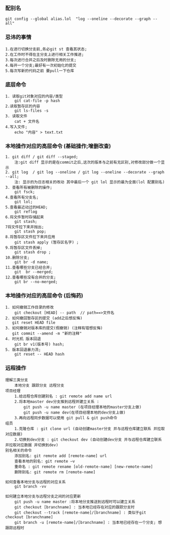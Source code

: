 ### 配别名

    git config --global alias.lol  "log --oneline --decorate --graph --all"

### 忌讳的事情

    1.在进行切换分支前,务必git st 查看其状态;
    2.在工作时不得在主分支上进行相关工作推进;
    3.每次进行合并之后及时删除无用的分支;
    4.每开一个分支;最好有一次初始化的提交
    5.每次写新的代码之前 要pull一下仓库

### 底层命令

    1. 读取git对象对应的内容/类型
        git cat-file -p hash
    2.读取暂存区的内容
        git ls-files -s
    3. 读取文件
        cat + 文件名
    4.写入文件;
        echo "内容" > text.txt

### 本地操作对应的高层命令 (基础操作;增删改查)

    1. git diff / git diff --staged;
        注:git diff 显示的是在commit之后,这次的版本与之前有无区别,对修改部分做一个显示
    2. git log  / git log --oneline / git log --oneline --decorate --graph --all;
        注: 显示的为日志相关的改动 其中最后一个 git lol 显示的最为全面(lol 配置别名)
    3. 查看所有被删除的操作;
        git fsck;
    4.查看所有分支名;
        git lol;
    5.查看最近动过的HEAD;
        git reflog
    6.将文件暂时存储起来
        git stash;
    7将文件拉下来并抛出;
        git stash pop;
    8.将暂存区文件拉下来并应用
        git stash apply (暂存区名字) ;
    9.将暂存区文件丢掉;
        git stash drop ;
    10.删除分支;
        git br -d name;
    11.查看哪些分支已经合并;
        git  br --merged;
    12.查看哪些没有合并的分支;
        git br --no-merged;

### 本地操作对应的高层命令 (后悔药)

    1. 如何撤销工作目录的修改
        git checkout [HEAD] -- path  // path==>文件名
    2. 如何撤回暂存区的提交 (add之后想反悔)
       git reset HEAD file
    3. 如何撤销对版本库的提交(假撤销) (注释有错想反悔)
       git commit --amend -m "新的注释"
    4. 时光机 版本回退
        git br v1(版本号) hash;
    5. 版本回退暴力流;
        git reset -- HEAD hash

### 远程操作

    理解三类分支
        本地分支 跟踪分支 远程分支
    项目经理
        1.给远程仓库创建别名 : git remote add name url
        2.将本地master dev分支推到远程并建立关系 :
            git push -u name master (在项目经理本地的master分支上做)
            git push -u name dev(在项目经理本地的dev分支上做)
        3.再向远程同步数据可以使用 git pull & git push命令
    组员
        1.克隆仓库 : git clone url (自动创建master分支 并与远程仓库建立联系 并拉取对应数据)
        2.切换到dev分支 : git checkout dev (自动创建dev分支 并与远程仓库建立联系 并拉取对应数据 并切换到dev)
    别名相关的命令
        添加别名: git remote add [remote-name] url
        查看本地的别名: git remote –v
        重命名 : git remote rename [old-remote-name] [new-remote-name]
        删除别名: git remote rm [remote-name]

    如何查看本地分支与远程的对应关系
        git branch -vv

    如何建立本地分支与远程分支之间的对应更新
        git push -u name master :将本地分支推送到远程时可以建立关系
        git checkout [branchname] : 当本地已经存在对应的跟踪分支时
        git checkout --track [remote-name]/[branchname] : 类似于git checkout [branchname]
        git branch -u [remote-name]/[branchname] : 当本地已经存在一个分支; 想跟踪远程时
